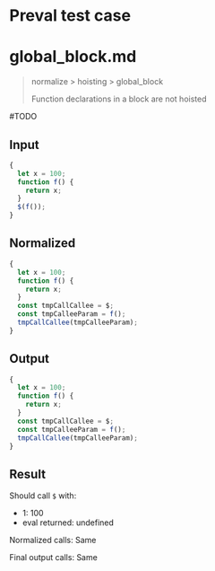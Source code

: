 # Preval test case

# global_block.md

> normalize > hoisting > global_block
>
> Function declarations in a block are not hoisted

#TODO

## Input

`````js filename=intro
{
  let x = 100;
  function f() {
    return x;
  }
  $(f());
}
`````

## Normalized

`````js filename=intro
{
  let x = 100;
  function f() {
    return x;
  }
  const tmpCallCallee = $;
  const tmpCalleeParam = f();
  tmpCallCallee(tmpCalleeParam);
}
`````

## Output

`````js filename=intro
{
  let x = 100;
  function f() {
    return x;
  }
  const tmpCallCallee = $;
  const tmpCalleeParam = f();
  tmpCallCallee(tmpCalleeParam);
}
`````

## Result

Should call `$` with:
 - 1: 100
 - eval returned: undefined

Normalized calls: Same

Final output calls: Same
